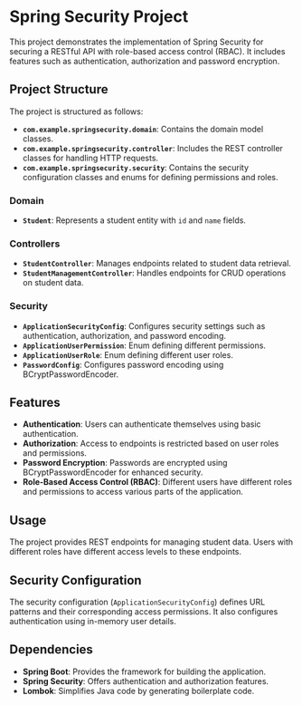 # Spring Security Project

This project demonstrates the implementation of Spring Security for securing a RESTful API with role-based access control (RBAC). It includes features such as authentication, authorization and password encryption.

## Project Structure

The project is structured as follows:

- **`com.example.springsecurity.domain`**: Contains the domain model classes.
- **`com.example.springsecurity.controller`**: Includes the REST controller classes for handling HTTP requests.
- **`com.example.springsecurity.security`**: Contains the security configuration classes and enums for defining permissions and roles.
  
### Domain
- **`Student`**: Represents a student entity with `id` and `name` fields.

### Controllers
- **`StudentController`**: Manages endpoints related to student data retrieval.
- **`StudentManagementController`**: Handles endpoints for CRUD operations on student data.

### Security
- **`ApplicationSecurityConfig`**: Configures security settings such as authentication, authorization, and password encoding.
- **`ApplicationUserPermission`**: Enum defining different permissions.
- **`ApplicationUserRole`**: Enum defining different user roles.
- **`PasswordConfig`**: Configures password encoding using BCryptPasswordEncoder.

## Features

- **Authentication**: Users can authenticate themselves using basic authentication.
- **Authorization**: Access to endpoints is restricted based on user roles and permissions.
- **Password Encryption**: Passwords are encrypted using BCryptPasswordEncoder for enhanced security.
- **Role-Based Access Control (RBAC)**: Different users have different roles and permissions to access various parts of the application.

## Usage

The project provides REST endpoints for managing student data. Users with different roles have different access levels to these endpoints. 

## Security Configuration

The security configuration (`ApplicationSecurityConfig`) defines URL patterns and their corresponding access permissions. It also configures authentication using in-memory user details.

## Dependencies

- **Spring Boot**: Provides the framework for building the application.
- **Spring Security**: Offers authentication and authorization features.
- **Lombok**: Simplifies Java code by generating boilerplate code.

